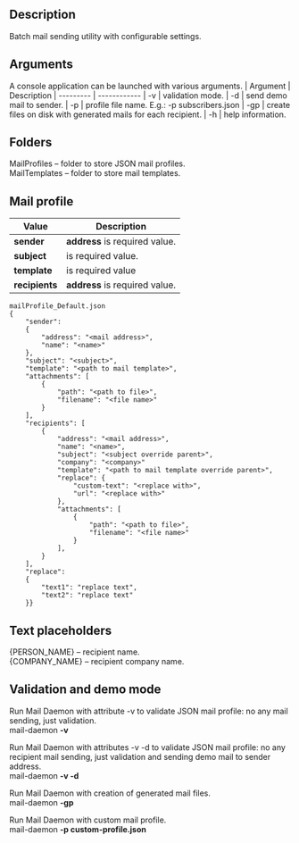 ﻿Description
-------------------------------------------------
Batch mail sending utility with configurable settings.


Arguments
-------------------------------------------------
A console application can be launched with various arguments.
| Argument  | Description
| --------- | ------------
| -v        | validation mode.
| -d        | send demo mail to sender.
| -p        | profile file name. E.g.: -p subscribers.json
| -gp       | create files on disk with generated mails for each recipient.
| -h        | help information.


Folders
-------------------------------------------------
MailProfiles – folder to store JSON mail profiles.  
MailTemplates – folder to store mail templates.


Mail profile
-------------------------------------------------
| Value         | Description
| ------------- | ------------
| **sender**    | **address** is required value.
| **subject**   | is required value.
| **template**  | is required value
| **recipients**| **address** is required value.
```
mailProfile_Default.json
{
    "sender":
    {
        "address": "<mail address>",
        "name": "<name>"
    },
    "subject": "<subject>",
    "template": "<path to mail template>",
    "attachments": [
        {
            "path": "<path to file>",
            "filename": "<file name>"
        }
    ],
    "recipients": [
        {
            "address": "<mail address>",
            "name": "<name>",
            "subject": "<subject override parent>",
            "company": "<company>"
            "template": "<path to mail template override parent>",
			"replace": {
				"custom-text": "<replace with>",
                "url": "<replace with>"
			},
            "attachments": [
                {
                    "path": "<path to file>",
                    "filename": "<file name>"
                }
            ],
        }
    ],
    "replace":
    {
        "text1": "replace text",
        "text2": "replace text"
    }}
```

Text placeholders
-------------------------------------------------
\{PERSON_NAME\} – recipient name.  
\{COMPANY_NAME\} – recipient company name.


Validation and demo mode
-------------------------------------------------
Run Mail Daemon with attribute -v to validate JSON mail profile: no any mail sending, just validation.\
mail-daemon **-v**

Run Mail Daemon with attributes -v -d to validate JSON mail profile: no any recipient mail sending, just validation and sending demo mail to sender address.\
mail-daemon **-v -d**

Run Mail Daemon with creation of generated mail files.\
mail-daemon **-gp**

Run Mail Daemon with custom mail profile.\
mail-daemon **-p custom-profile.json**